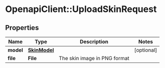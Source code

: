 # OpenapiClient::UploadSkinRequest

## Properties
Name | Type | Description | Notes
------------ | ------------- | ------------- | -------------
**model** | [**SkinModel**](SkinModel.md) |  | [optional] 
**file** | **File** | The skin image in PNG format | 


